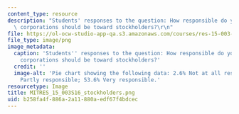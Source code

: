 ```yaml
---
content_type: resource
description: "Students' responses to the question: How responsible do you feel that\
  \ corporations should be toward stockholders?\r\n"
file: https://ol-ocw-studio-app-qa.s3.amazonaws.com/courses/res-15-003-shaping-the-future-of-work-15-662x-spring-2016/b258fa4f886a2a11880aedf67f4bdcec_MITRES_15_003S16_stockholders.png
file_type: image/png
image_metadata:
  caption: 'Students'' responses to the question: How responsible do you feel that
    corporations should be toward stockholders?'
  credit: ''
  image-alt: 'Pie chart showing the following data: 2.6% Not at all responsible; 43.8%
    Partly responsible; 53.6% Very responsible.'
resourcetype: Image
title: MITRES_15_003S16_stockholders.png
uid: b258fa4f-886a-2a11-880a-edf67f4bdcec
---
```

